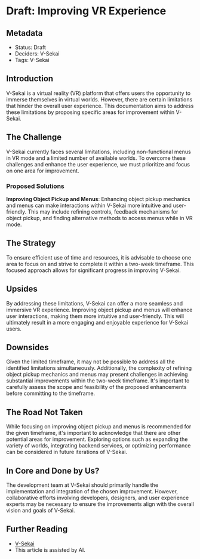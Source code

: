 # Draft: Improving VR Experience

## Metadata

- Status: Draft
- Deciders: V-Sekai
- Tags: V-Sekai

## Introduction

V-Sekai is a virtual reality (VR) platform that offers users the opportunity to immerse themselves in virtual worlds. However, there are certain limitations that hinder the overall user experience. This documentation aims to address these limitations by proposing specific areas for improvement within V-Sekai.

## The Challenge

V-Sekai currently faces several limitations, including non-functional menus in VR mode and a limited number of available worlds. To overcome these challenges and enhance the user experience, we must prioritize and focus on one area for improvement.

### Proposed Solutions

**Improving Object Pickup and Menus**: Enhancing object pickup mechanics and menus can make interactions within V-Sekai more intuitive and user-friendly. This may include refining controls, feedback mechanisms for object pickup, and finding alternative methods to access menus while in VR mode.

## The Strategy

To ensure efficient use of time and resources, it is advisable to choose one area to focus on and strive to complete it within a two-week timeframe. This focused approach allows for significant progress in improving V-Sekai.

## Upsides

By addressing these limitations, V-Sekai can offer a more seamless and immersive VR experience. Improving object pickup and menus will enhance user interactions, making them more intuitive and user-friendly. This will ultimately result in a more engaging and enjoyable experience for V-Sekai users.

## Downsides

Given the limited timeframe, it may not be possible to address all the identified limitations simultaneously. Additionally, the complexity of refining object pickup mechanics and menus may present challenges in achieving substantial improvements within the two-week timeframe. It's important to carefully assess the scope and feasibility of the proposed enhancements before committing to the timeframe.

## The Road Not Taken

While focusing on improving object pickup and menus is recommended for the given timeframe, it's important to acknowledge that there are other potential areas for improvement. Exploring options such as expanding the variety of worlds, integrating backend services, or optimizing performance can be considered in future iterations of V-Sekai.

## In Core and Done by Us?

The development team at V-Sekai should primarily handle the implementation and integration of the chosen improvement. However, collaborative efforts involving developers, designers, and user experience experts may be necessary to ensure the improvements align with the overall vision and goals of V-Sekai.

## Further Reading

- [V-Sekai](https://v-sekai.org/)
- This article is assisted by AI.
